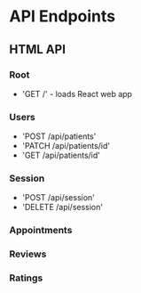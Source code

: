 # API Endpoints

## HTML API

### Root

- 'GET /' - loads React web app

### Users

- 'POST /api/patients'
- 'PATCH /api/patients/id'
- 'GET /api/patients/id'

### Session

- 'POST /api/session'
- 'DELETE /api/session'

### Appointments

### Reviews

### Ratings
